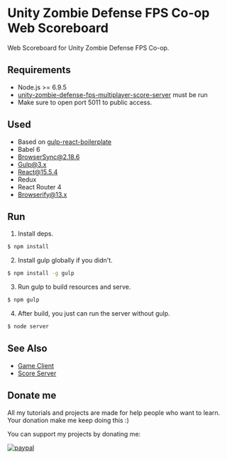 # Unity Zombie Defense FPS Co-op Web Scoreboard
Web Scoreboard for Unity Zombie Defense FPS Co-op.

## Requirements
- Node.js >= 6.9.5
- [unity-zombie-defense-fps-multiplayer-score-server](https://github.com/rico345100/unity-zombie-defense-fps-multiplayer-score-server) must be run
- Make sure to open port 5011 to public access.

## Used
- Based on [gulp-react-boilerplate](https://github.com/rico345100/gulp-react-boilerplate)
- Babel 6
- BrowserSync@2.18.6
- Gulp@3.x
- React@15.5.4
- Redux
- React Router 4
- Browserify@13.x

## Run
1. Install deps.
```bash
$ npm install
```

2. Install gulp globally if you didn't.
```bash
$ npm install -g gulp
```

3. Run gulp to build resources and serve.
```bash
$ npm gulp
```

4. After build, you just can run the server without gulp.
```bash
$ node server
```

## See Also
- [Game Client](https://github.com/rico345100/unity-zombie-defense-fps-multiplayer-example)
- [Score Server](https://github.com/rico345100/unity-zombie-defense-fps-multiplayer-score-server)

## Donate me
All my tutorials and projects are made for help people who want to learn. Your donation make me keep doing this :)

You can support my projects by donating me:

[![paypal](https://www.paypalobjects.com/en_US/i/btn/btn_donateCC_LG.gif)](https://www.paypal.com/cgi-bin/webscr?cmd=_s-xclick&hosted_button_id=PVXTU5FJNBLDS)
